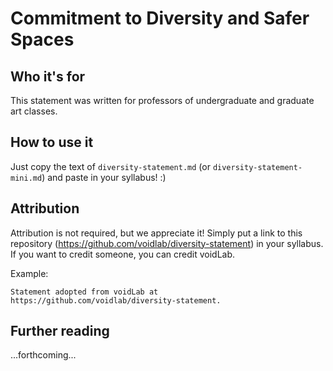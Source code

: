 # Commitment to Diversity and Safer Spaces

## Who it's for

This statement was written for professors of undergraduate and graduate art classes.

## How to use it

Just copy the text of `diversity-statement.md` (or `diversity-statement-mini.md`) and paste in your syllabus! :)

## Attribution

Attribution is not required, but we appreciate it! Simply put a link to this repository (https://github.com/voidlab/diversity-statement) in your syllabus. If you want to credit someone, you can credit voidLab.

Example:

```
Statement adopted from voidLab at https://github.com/voidlab/diversity-statement.
```

## Further reading

...forthcoming...
